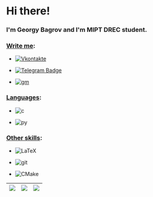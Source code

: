 # Hi there! 
### I'm Georgy Bagrov and I'm MIPT DREC student.

<h4 align="center">

### <ins>Write me</ins>: 
* [![Vkontakte](https://img.shields.io/badge/-Vkontakte-003f5c?style=for-the-badge&logo=Vk)](https://vk.com/gosha_bagrov)

* [![Telegram Badge](https://img.shields.io/badge/Telegram-2CA5E0?style=for-the-badge&logo=telegram&logoColor=white)](https://t.me/gb_rtrt)

* [![gm](https://img.shields.io/badge/Gmail-D14836?style=for-the-badge&logo=gmail&logoColor=white)](mailto:bagrov.ga@phystech.edu)

### <ins>Languages</ins>:

 * ![c](https://img.shields.io/badge/C-00599C?style=for-the-badge&logo=c&logoColor=white)

 * ![py](https://img.shields.io/badge/Python-3776AB?style=for-the-badge&logo=python&logoColor=white)

### <ins>Other skills</ins>:
  * <img alt="LaTeX" src="https://img.shields.io/badge/latex%20-%23008080.svg?&style=for-the-badge&logo=latex&logoColor=white"/>

  * ![git](https://img.shields.io/badge/Git-F05032?style=for-the-badge&logo=git&logoColor=white)

  * <img alt="CMake" src="https://img.shields.io/badge/CMake%20-%23008FBA.svg?&style=for-the-badge&logo=cmake&logoColor=white"/>

| ![](http://github-profile-summary-cards.vercel.app/api/cards/stats?username=GoshaAB29&theme=nord_dark) | ![](http://github-profile-summary-cards.vercel.app/api/cards/repos-per-language?username=GoshaAB29&hide=Html&theme=nord_dark) | ![](http://github-profile-summary-cards.vercel.app/api/cards/most-commit-language?username=GoshaAB29&theme=nord_dark) |
| :-: | :-: | :-: |

